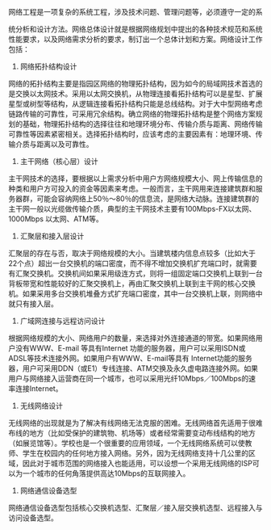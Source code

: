 
网络工程是一项复杂的系统工程，涉及技术问题、管理问题等，必须遵守一定的系

统分析和设计方法。网络总体设计就是根据网络规划中提出的各种技术规范和系统性能要求，以及网络需求分析的要求，制订出一个总体计划和方案。网络设计工作包括：

1. 网络拓扑结构设计

网络的拓扑结构主要是指园区网络的物理拓扑结构，因为如今的局域网技术首选的是交换以太网技术。采用以太网交换机，从物理连接看拓扑结构可以是星型、扩展星型或树型等结构，从逻辑连接看拓扑结构只能是总线结构。对于大中型网络考虑链路传输的可靠性，可采用冗余结构。确立网络的物理拓扑结构是整个网络方案规划的基础，物理拓扑结构的选择往往和地理环境分布、传输介质与距离、网络传输可靠性等因素紧密相关。选择拓扑结构时，应该考虑的主要因素有：地理环境、传输介质与距离以及可靠性。

1. 主干网络（核心层）设计

主干网技术的选择，要根据以上需求分析中用户方网络规模大小、网上传输信息的种类和用户方可投入的资金等因素来考虑。一般而言，主干网用来连接建筑群和服务器群，可能会容纳网络上50％～80％的信息流，是网络大动脉。连接建筑群的主干网一般以光缆做传输介质，典型的主干网技术主要有100Mbps-FX以太网、1000Mbps
以太网、ATM等。

1. 汇聚层和接入层设计

汇聚层的存在与否，取决于网络规模的大小。当建筑楼内信息点较多（比如大于22个点）超出一台交换机的端口密度，而不得不增加交换机扩充端口时，就需要有汇聚交换机。交换机间如果采用级连方式，则将一组固定端口交换机上联到一台背板带宽和性能较好的汇聚交换机上，再由汇聚交换机上联到主干网的核心交换机。如果采用多台交换机堆叠方式扩充端口密度，其中一台交换机上联，则网络中就只有接入层。

1. 广域网连接与远程访问设计

根据网络规模的大小、网络用户的数量，来选择对外连接通道的带宽。如果网络用户没有WWW、E-mail 等具有Internet 功能的服务器，用户可以采用ISDN或ADSL等技术连接外网。如果用户有WWW、E-mail等具有 Internet功能的服务器，用户可采用DDN（或E1）专线连接、ATM交换及永久虚电路连接外网。如果用户与网络接入运营商在同一个城市，也可以采用光纤10Mbps／100Mbps的速率连接Internet。

1. 无线网络设计

无线网络的出现就是为了解决有线网络无法克服的困难。无线网络首先适用于很难布线的地方（比如受保护的建筑物、机场等）或者经常需要变动布线结构的地方（如展览馆等）。学校也是一个很重要的应用领域，一个无线网络系统可以使教师、学生在校园内的任何地方接入网络。另外，因为无线网络支持十几公里的区域，因此对于城市范围的网络接入也能适用，可以设想一个采用无线网络的ISP可以为一个城市的任何角落提供高达10Mbps的互联网接入。

1. 网络通信设备选型

网络通信设备选型包括核心交换机选型、汇聚层／接入层交换机选型、远程接入与访问设备选型。
